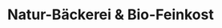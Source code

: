 ---
title: "Natur-Bäckerei & Bio-Feinkost"
url: /rottweil/natur-baeckerei-und-bio-feinkost/
shop: Bäckerei
---